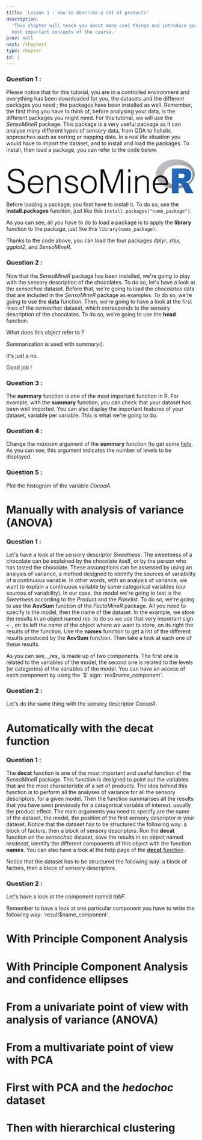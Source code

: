 ```yaml
---
title: 'Lesson 1 : How to describe a set of products'
description:
  'This chapter will teach you about many cool things and introduce you to the
  most important concepts of the course.'
prev: null
next: /chapter2
type: chapter
id: 1
---
```


<exercise id="1" title="Introduction" type="slides">

<slides source="chapter1_01_introduction">
</slides>

</exercise>

<exercise id="2" title="Introducing the sensochoc dataset">

### Question 1 : 

Please notice that for this tutorial, you are in a controlled environment and everything has been downloaded for you, the datasets and the different packages you need ; the packages have been installed as well. Remember, the first thing you have to think of, before analysing your data, is the different packages you might need. For this tutorial, we will use the _SensoMineR_ package. This package is a very useful package as it can analyse many different types of sensory data, from QDA to holistic approaches such as sorting or napping data. In a real life situation you would have to import the dataset, and to install and load the packages. To install, then load a package, you can refer to the code below.

![](https://github.com/MarionMoussay/binder_test/blob/master/image/sensominer.png?raw=true)


<codeblock id="01_02">

Before loading a package, you first have to install it. To do so, use the **install.packages** function, just like this `install.packages("name_package")`.

As you can see, all you have to do to load a package is to apply the **library** function to the package, just like this `library(name_package)`.

</codeblock>

Thanks to the code above, you can load the four packages _dplyr_, _xlsx_, _ggplot2_, and _SensoMineR_.

### Question 2 : 

Now that the _SensoMineR_ package has been installed, we're going to play with the sensory description of the chocolates. To do so, let's have a look at the _sensochoc_ dataset. Before that, we're going to load the _chocolates_ data that are included in the _SensoMineR_ package as examples. To do so, we're going to use the **data** function. Then, we're going to have a look at the first lines of the _sensochoc_ dataset, which corresponds to the sensory description of the chocolates. To do so, we're going to use the **head** function.

<codeblock id="02_02">
</codeblock>

What does this object refer to ? 

<choice>

<opt text="Summarization">

Summarization is used with summary().

</opt>

<opt text="Clustering">

It's just a no.

</opt>

<opt text="First observations" correct="true">

Good job !

</opt>

</choice>

### Question 3 : 

The **summary** function is one of the most important function in R. For example, with the **summary** function, you can check that your dataset has been well imported. You can also display the important features of your dataset, variable per variable. This is what we're going to do.

<codeblock id="03_02">
</codeblock>

### Question 4 :

Change the _maxsum_ argument of the **summary** function (to get some [help](https://www.rdocumentation.org/packages/base/versions/3.6.2/topics/summary). As you can see, this argument indicates the number of levels to be displayed.

<codeblock id="04_02">
</codeblock>

### Question 5 :

Plot the histogram of the variable _CocoaA_.

<codeblock id="05_02">
</codeblock>

</exercise>


<exercise id="3" title="Analysing the sensochoc dataset from a univariate point of view">

# Manually with analysis of variance (ANOVA)

### Question 1 :

Let's have a look at the sensory descriptor _Sweetness_. The sweetness of a chocolate can be explained by the chocolate itself, or by the person who has tasted the chocolate. These assumptions can be assessed by using an analysis of variance, a method designed to identify the sources of variability of a continuous variable. In other words, with an analysis of variance, we want to explain a continuous variable by some categorical variables (our sources of variability). In our case, the model we're going to test is the _Sweetness_ according to the _Product_ and the _Panelist_. To do so, we're going to use the **AovSum** function of the _FactoMineR_ package. All you need to specify is the model, then the name of the dataset. In the example, we store the results in an object named _res_: to do so we use that very important sign `<-`, on its left the name of the object where we want to store, on its right the results of the function. Use the **names** function to get a list of the different results produced by the **AovSum** function. Then take a look at each one of these results.

<codeblock id="01_03">
As you can see, _res_ is made up of two components. The first one is related to the variables of the model, the second one is related to the levels (or categories) of the variables of the model. You can have an access of each component by using the `$` sign: `res$name_component`.
</codeblock>

### Question 2 :

Let's do the same thing with the sensory descriptor _CocoaA_.

<codeblock id="02_03">
</codeblock>

# Automatically with the **decat** function

### Question 1 :

The **decat** function is one of the most important and useful function of the _SensoMineR_ package. This function is designed to point out the variables that are the most characteristic of a set of products. The idea behind this function is to perform all the analyses of variance for all the sensory descriptors, for a given model. Then the function summarises all the results that you have seen previously for a categorical variable of interest, usually the product effect. The main arguments you need to specify are the name of the dataset, the model, the position of the first sensory descriptor in your dataset. Notice that the dataset has to be structured the following way: a block of factors, then a block of sensory descriptors. Run the **decat** function on the _sensochoc_ dataset, save the results in an object named _resdecat_, identify the different components of this object with the function **names**. You can also have a look at the help page of the [**decat** function](https://www.rdocumentation.org/packages/SensoMineR/versions/1.26/topics/decat).

<codeblock id="03_03">
Notice that the dataset has to be structured the following way: a block of factors, then a block of sensory descriptors.
</codeblock>

### Question 2 :

Let's have a look at the component named _tabF_.

<codeblock id="04_03">
Remember to have a look at one particular component you have to write the following way: `result$name_component`.
</codeblock>

</exercise>


<exercise id="4" title="Analysing the sensochoc dataset from a multivariate point of view">

# With Principle Component Analysis
# With Principle Component Analysis and confidence ellipses


</exercise>

<exercise id="5" title="Analysing the hedochoc dataset from a product point of view">

# From a univariate point of view with analysis of variance (ANOVA)
# From a multivariate point of view with PCA

</exercise>

</exercise>

<exercise id="6" title="Analysing the hedochoc dataset from a panelist point of view">

# First with PCA and the _hedochoc_ dataset
# Then with hierarchical clustering

</exercise>
